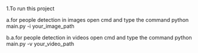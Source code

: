 1.To run this project 

a.for people detection in images
  open cmd and type the command
  python main.py -i your_image_path

b.a.for people detection in videos
  open cmd and type the command
  python main.py -v your_video_path
